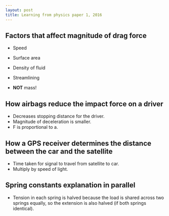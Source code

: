 ```yaml
---
layout: post
title: Learning from physics paper 1, 2016
---
```


## Factors that affect magnitude of drag force

- Speed
- Surface area
- Density of fluid
- Streamlining

- **NOT** mass!


## How airbags reduce the impact force on a driver

- Decreases stopping distance for the driver.
- Magnitude of deceleration is smaller.
- F is proportional to a.


## How a GPS receiver determines the distance between the car and the satellite

- Time taken for signal to travel from satellite to car.
- Multiply by speed of light.


## Spring constants explanation in parallel

- Tension in each spring is halved because the load is shared across two springs equally, so the extension is also halved (if both springs identical).
